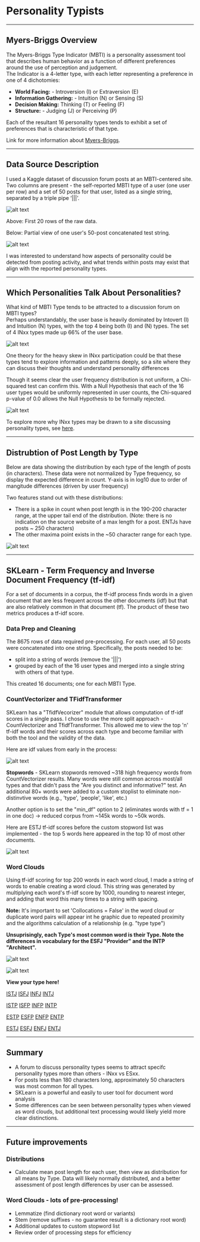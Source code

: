 # Personality Typists

---
## Myers-Briggs Overview
The Myers-Briggs Type Indicator (MBTI) is a personality assessment tool that describes human behavior as a function of different preferences around the use of perception and judgement.  
The Indicator is a 4-letter type, with each letter representing a preference in one of 4 dichotomies:
- **World Facing:** - Introversion (I) or Extraversion (E)
- **Information Gathering:** - Intuition (N) or Sensing (S)
- **Decision Making:** Thinking (T) or Feeling (F)
- **Structure:** - Judging (J) or Perceiving (P)

Each of the resultant 16 personality types tends to exhibit a set of preferences that is characteristic of that type.

Link for more information about [Myers-Briggs](https://www.myersbriggs.org/my-mbti-personality-type/mbti-basics/home.htm?bhcp=1).

---
## Data Source Description
I used a Kaggle dataset of discussion forum posts at an MBTI-centered site. Two columns are present - the self-reported MBTI type of a user (one user per row) and a set of 50 posts for that user, listed as a single string, separated by a triple pipe ‘|||’.

![alt text](/images/df_raw_head.png)

Above: First 20 rows of the raw data.

Below: Partial view of one user's 50-post concatenated test string.

![alt text](/images/df_raw_posts3.png)

I was interested to understand how aspects of personality could be detected from posting activity, and what trends within posts may exist that align with the reported personality types.

---
## Which Personalities Talk About Personalities?
What kind of MBTI Type tends to be attracted to a discussion forum on MBTI types?  
Perhaps understandably, the user base is heavily dominated by Intovert (I) and Intuition (N) types, with the top 4 being 
both (I) and (N) types.  The set of 4 INxx types made up 66% of the user base.

![alt text](/images/post_count_by_type_ei.png)

One theory for the heavy skew in INxx participation could be that these types tend to explore information and patterns deeply, so a site where they can discuss their thoughts and understand personality differences

Though it seems clear the user frequency distribution is not uniform, a Chi-squared test can confirm this.  With a Null Hypothesis that each of the 16 user types would be uniformly represented in user counts, the Chi-squared p-value of 0.0 allows the Null Hypothesis to be formally rejected.

![alt text](/images/posts_by_user_chi-squared.png)

To explore more why INxx types may be drawn to a site discussing personality types, see [here](https://personalityjunkie.com/infj-infp-intj-intp-modern-life/).

---
## Distrubtion of Post Length by Type
Below are data showing the distribution by each type of the length of posts (in characters).  These data were not normalized by Type frequency, so display the expected difference in count.  Y-axis is in log10 due to order of mangitude differences (driven by user frequency)

Two features stand out with these distributions:
- There is a spike in count when post length is in the 190-200 character range, at the upper tail end of the distribution.  (Note: there is no indication on the source website of a max length for a post.  ENTJs have posts ~ 250 characters)
- The other maxima point exists in the ~50 character range for each type.

![alt text](/images/post_length_hist_by_type.png)


---
## SKLearn - Term Frequency and Inverse Document Frequency (tf-idf)
For a set of documents in a corpus, the tf-idf process finds words in a given document that are less frequent across the other documents (idf) but that are also relatively common in that document (tf).  The product of these two metrics produces a tf-idf score.

### Data Prep and Cleaning
The 8675 rows of data required pre-processing.  For each user, all 50 posts were concatenated into one string.  Specifically, the posts needed to be:
- split into a string of words (remove the '|||')
- grouped by each of the 16 user types and merged into a single string with others of that type.

This created 16 documents; one for each MBTI Type.

### **CountVectorizer and TFidfTransformer**
  SKLearn has a "TfidfVecorizer" module that allows computation of tf-idf scores in a single pass.  I chose to use the more split approach - CountVectorizer and TfidfTransformer.  This allowed me to view the top 'n' tf-idf words and their scores across each type and become familiar with both the tool and the validity of the data.
  
  Here are idf values from early in the process:

![alt text](/images/mbti-idf-values.png)

  **Stopwords** - SKLearn stopwords removed ~318 high frequency words from CountVectorizer results.  Many words were still common across most/all types and that didn't pass the "Are you distinct and informative?" test.
  An additional 80+ words were added to a custom stoplist to eliminate non-distinvtive words (e.g., 'type', 'people', 'like', etc.)
  
  Another option is to set the "min_df" option to 2 (eliminates words with tf = 1 in one doc) -> reduced corpus from ~145k words to ~50k words.

  Here are ESTJ tf-idf scores before the custom stopword list was implemented - the top 5 words here appeared in the top 10 of most other documents.
  
![alt text](/images/tf-idf_ESTJ_default_stopwords.png)
 

### **Word Clouds**
  Using tf-idf scoring for top 200 words in each word cloud, I made a string of words to enable creating a word cloud.  This string was generated by multiplying each word's tf-idf score by 1000, rounding to nearest integer, and adding that word this many times to a string with spacing.

  **Note:** It's important to set 'Collocations = False' in the word cloud or duplicate word pairs will appear int he graphic due to repeated proximity and the algorithms calculation of a relationship (e.g. "type type")

**Unsuprisingly, each Type's most common word is their Type.  Note the differences in vocabulary for the ESFJ "Provider" and the INTP "Architect".**

![alt text](/images/word_cloud_ESFJ.png)

![alt text](/images/word_cloud_INTP.png)

**View your type here!**

[ISTJ](/images/word_cloud_ISTJ.png)   [ISFJ](/images/word_cloud_ISFJ.png)   [INFJ](/images/word_cloud_INFJ.png)   [INTJ](/images/word_cloud_INTJ.png)

[ISTP](/images/word_cloud_ISTP.png)   [ISFP](/images/word_cloud_ISFP.png)   [INFP](/images/word_cloud_INFP.png)   [INTP](/images/word_cloud_INTP.png)

[ESTP](/images/word_cloud_ESTP.png)   [ESFP](/images/word_cloud_ESFP.png)   [ENFP](/images/word_cloud_ENFP.png)   [ENTP](/images/word_cloud_ENTP.png)

[ESTJ](/images/word_cloud_ESTJ.png)   [ESFJ](/images/word_cloud_ESFJ.png)   [ENFJ](/images/word_cloud_ENFJ.png)   [ENTJ](/images/word_cloud_ENTJ.png)

---
## Summary
- A forum to discuss personality types seems to attract specifc personality types more than others - INxx vs ESxx.
- For posts less than 180 characters long, approximately 50 characters was most common for all types.
- SKLearn is a powerful and easily to user tool for document word analysis
- Some differences can be seen between personality types when viewed as word clouds, but additional text processing would likely yield more clear distinctions.

---
## Future improvements
### Distributions
 - Calculate mean post length for each user, then view as distribution for all means by Type.  Data will likely normally distributed, and a better assessment of post length differences by user can be assessed.

### Word Clouds - lots of pre-processing!
 - Lemmatize (find dictionary root word or variants)
 - Stem (remove suffixes - no guarantee result is a dictionary root word)
 - Additional updates to custom stopword list
 - Review order of processing steps for efficiency